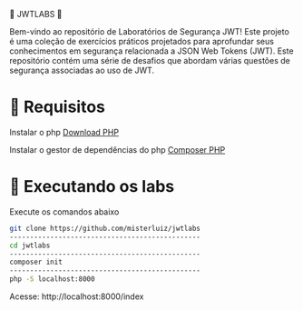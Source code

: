 🚧 JWTLABS 🚧  

Bem-vindo ao repositório de Laboratórios de Segurança JWT! Este projeto é uma coleção de exercícios práticos projetados para aprofundar seus conhecimentos em segurança relacionada a JSON Web Tokens (JWT). Este repositório contém uma série de desafios que abordam várias questões de segurança associadas ao uso de JWT.

# :jigsaw: Requisitos 
Instalar o php [Download PHP](https://www.php.net/downloads)

Instalar o gestor de dependências do php [Composer PHP](https://getcomposer.org/)

# :hammer: Executando os labs 
Execute os comandos abaixo
```bash
git clone https://github.com/misterluiz/jwtlabs
-----------------------------------------------
cd jwtlabs
-----------------------------------------------
composer init
-----------------------------------------------
php -S localhost:8000
```
Acesse: http://localhost:8000/index






